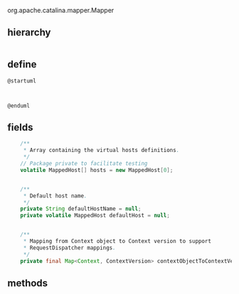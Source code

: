 org.apache.catalina.mapper.Mapper

## hierarchy
```

```

## define
```plantuml
@startuml



@enduml
```

## fields
```java
    /**
     * Array containing the virtual hosts definitions.
     */
    // Package private to facilitate testing
    volatile MappedHost[] hosts = new MappedHost[0];


    /**
     * Default host name.
     */
    private String defaultHostName = null;
    private volatile MappedHost defaultHost = null;


    /**
     * Mapping from Context object to Context version to support
     * RequestDispatcher mappings.
     */
    private final Map<Context, ContextVersion> contextObjectToContextVersionMap = new ConcurrentHashMap<>();

```

## methods